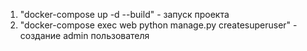 1. "docker-compose up -d --build" - запуск проекта
2. "docker-compose exec web python manage.py createsuperuser" - создание admin пользователя